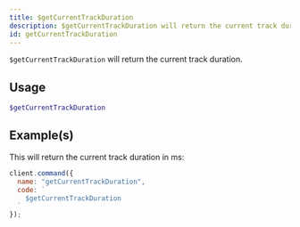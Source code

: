 ```yaml
---
title: $getCurrentTrackDuration
description: $getCurrentTrackDuration will return the current track duration.
id: getCurrentTrackDuration
---
```


`$getCurrentTrackDuration` will return the current track duration.

## Usage

```php
$getCurrentTrackDuration
```

## Example(s)

This will return the current track duration in ms:

```javascript
client.command({
  name: "getCurrentTrackDuration",
  code: `
    $getCurrentTrackDuration
  `
});
```

